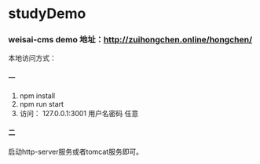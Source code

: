 # studyDemo

### weisai-cms demo 地址：http://zuihongchen.online/hongchen/
本地访问方式：
#### 一
1. npm install
2. npm run start
3. 访问： 127.0.0.1:3001 用户名密码 任意

#### 二
启动http-server服务或者tomcat服务即可。


